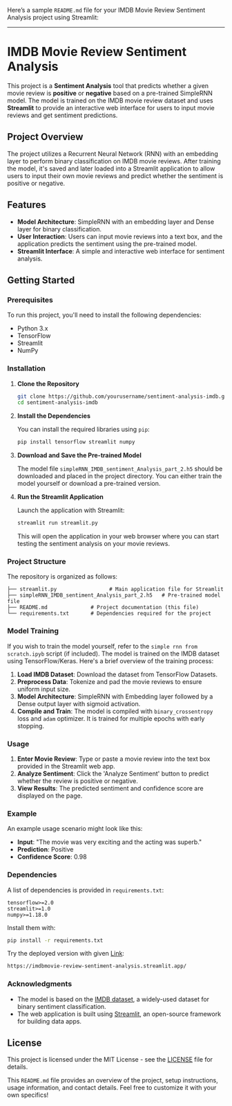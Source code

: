 Here’s a sample `README.md` file for your IMDB Movie Review Sentiment Analysis project using Streamlit:

---

# IMDB Movie Review Sentiment Analysis

This project is a **Sentiment Analysis** tool that predicts whether a given movie review is **positive** or **negative** based on a pre-trained SimpleRNN model. The model is trained on the IMDB movie review dataset and uses **Streamlit** to provide an interactive web interface for users to input movie reviews and get sentiment predictions.

## Project Overview

The project utilizes a Recurrent Neural Network (RNN) with an embedding layer to perform binary classification on IMDB movie reviews. After training the model, it's saved and later loaded into a Streamlit application to allow users to input their own movie reviews and predict whether the sentiment is positive or negative.

## Features

- **Model Architecture**: SimpleRNN with an embedding layer and Dense layer for binary classification.
- **User Interaction**: Users can input movie reviews into a text box, and the application predicts the sentiment using the pre-trained model.
- **Streamlit Interface**: A simple and interactive web interface for sentiment analysis.

## Getting Started

### Prerequisites

To run this project, you'll need to install the following dependencies:

- Python 3.x
- TensorFlow
- Streamlit
- NumPy

### Installation

1. **Clone the Repository**

   ```bash
   git clone https://github.com/yourusername/sentiment-analysis-imdb.git
   cd sentiment-analysis-imdb
   ```

2. **Install the Dependencies**

   You can install the required libraries using `pip`:

   ```bash
   pip install tensorflow streamlit numpy
   ```

3. **Download and Save the Pre-trained Model**

   The model file `simpleRNN_IMDB_sentiment_Analysis_part_2.h5` should be downloaded and placed in the project directory. You can either train the model yourself or download a pre-trained version.

4. **Run the Streamlit Application**

   Launch the application with Streamlit:

   ```bash
   streamlit run streamlit.py
   ```

   This will open the application in your web browser where you can start testing the sentiment analysis on your movie reviews.

### Project Structure

The repository is organized as follows:

```plaintext
├── streamlit.py                 # Main application file for Streamlit
├── simpleRNN_IMDB_sentiment_Analysis_part_2.h5   # Pre-trained model file
├── README.md              # Project documentation (this file)
└── requirements.txt       # Dependencies required for the project
```

### Model Training

If you wish to train the model yourself, refer to the `simple rnn from scratch.ipyb` script (if included). The model is trained on the IMDB dataset using TensorFlow/Keras. Here's a brief overview of the training process:

1. **Load IMDB Dataset**: Download the dataset from TensorFlow Datasets.
2. **Preprocess Data**: Tokenize and pad the movie reviews to ensure uniform input size.
3. **Model Architecture**: SimpleRNN with Embedding layer followed by a Dense output layer with sigmoid activation.
4. **Compile and Train**: The model is compiled with `binary_crossentropy` loss and `adam` optimizer. It is trained for multiple epochs with early stopping.

### Usage

1. **Enter Movie Review**: Type or paste a movie review into the text box provided in the Streamlit web app.
2. **Analyze Sentiment**: Click the 'Analyze Sentiment' button to predict whether the review is positive or negative.
3. **View Results**: The predicted sentiment and confidence score are displayed on the page.

### Example

An example usage scenario might look like this:

- **Input**: "The movie was very exciting and the acting was superb."
- **Prediction**: Positive
- **Confidence Score**: 0.98

### Dependencies

A list of dependencies is provided in `requirements.txt`:

```
tensorflow>=2.0
streamlit>=1.0
numpy>=1.18.0
```

Install them with:

```bash
pip install -r requirements.txt
```

Try the deployed version with given [Link](https://imdbmovie-review-sentiment-analysis.streamlit.app/):
```bash
https://imdbmovie-review-sentiment-analysis.streamlit.app/
```


### Acknowledgments

- The model is based on the [IMDB dataset](https://ai.stanford.edu/~amaas/data/sentiment/), a widely-used dataset for binary sentiment classification.
- The web application is built using [Streamlit](https://streamlit.io/), an open-source framework for building data apps.

## License

This project is licensed under the MIT License - see the [LICENSE](LICENSE) file for details.


This `README.md` file provides an overview of the project, setup instructions, usage information, and contact details. Feel free to customize it with your own specifics!
